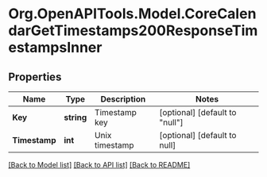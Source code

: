 # Org.OpenAPITools.Model.CoreCalendarGetTimestamps200ResponseTimestampsInner

## Properties

Name | Type | Description | Notes
------------ | ------------- | ------------- | -------------
**Key** | **string** | Timestamp key | [optional] [default to "null"]
**Timestamp** | **int** | Unix timestamp | [optional] [default to null]

[[Back to Model list]](../README.md#documentation-for-models) [[Back to API list]](../README.md#documentation-for-api-endpoints) [[Back to README]](../README.md)

